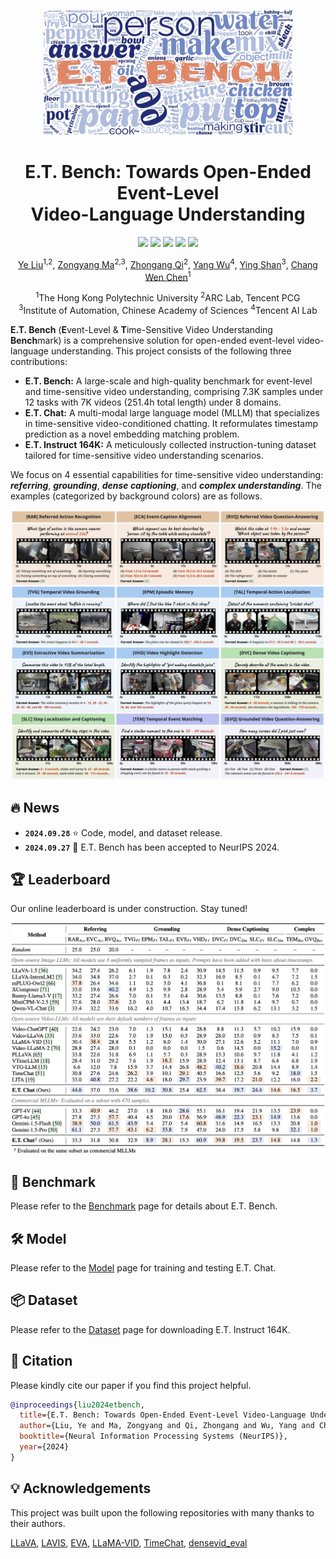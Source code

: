 <p align="center">
  <img width="400" src=".github/wordcloud.jpg">
</p>

<h1 align="center">E.T. Bench: Towards Open-Ended Event-Level<br/>Video-Language Understanding</h1>

<p align="center">
  <a href="https://arxiv.org/abs/2409.18111"><img src="https://img.shields.io/badge/arXiv-2409.18111-red"></a>
  <a href="https://polyu-chenlab.github.io/etbench"><img src="https://img.shields.io/badge/Project-Page-brightgreen"></a>
  <a href="https://huggingface.co/datasets/PolyU-ChenLab/ETBench"><img src="https://img.shields.io/badge/%F0%9F%A4%97%20Hugging%20Face-E.T.%20Bench-blue"></a>
  <a href="https://huggingface.co/datasets/PolyU-ChenLab/ET-Instruct-164K"><img src="https://img.shields.io/badge/%F0%9F%A4%97%20Hugging%20Face-E.T.%20Instruct%20164K-orange"></a>
  <a href="/LICENSE"><img src="https://img.shields.io/badge/License-BSD%203--Clause-purple"></a>
</p>

<p align="center">
  <a href="https://yeliu.dev/">Ye Liu</a><sup>1,2</sup>, <a href="https://scholar.google.com/citations?user=qtdueToAAAAJ">Zongyang Ma</a><sup>2,3</sup>, <a href="https://scholar.google.com/citations?user=zJvrrusAAAAJ">Zhongang Qi</a><sup>2</sup>, <a href="https://scholar.google.com/citations?user=T-HaQ84AAAAJ">Yang Wu</a><sup>4</sup>, <a href="https://scholar.google.com/citations?user=4oXBp9UAAAAJ">Ying Shan</a><sup>3</sup>, <a href="https://web.comp.polyu.edu.hk/chencw/">Chang Wen Chen</a><sup>1</sup>
  <p align="center"><sup>1</sup>The Hong Kong Polytechnic University <sup>2</sup>ARC Lab, Tencent PCG<br/><sup>3</sup>Institute of Automation, Chinese Academy of Sciences <sup>4</sup>Tencent AI Lab</p>
</p>

**E.T. Bench** (**E**vent-Level & **T**ime-Sensitive Video Understanding **Bench**mark) is a comprehensive solution for open-ended event-level video-language understanding. This project consists of the following three contributions:

- **E.T. Bench:** A large-scale and high-quality benchmark for event-level and time-sensitive video understanding, comprising 7.3K samples under 12 tasks with 7K videos (251.4h total length) under 8 domains.
- **E.T. Chat:** A multi-modal large language model (MLLM) that specializes in time-sensitive video-conditioned chatting. It reformulates timestamp prediction as a novel embedding matching problem.
- **E.T. Instruct 164K:** A meticulously collected instruction-tuning dataset tailored for time-sensitive video understanding scenarios.

We focus on 4 essential capabilities for time-sensitive video understanding: ***referring***, ***grounding***, ***dense captioning***, and ***complex understanding***. The examples (categorized by background colors) are as follows.

<p align="center"><img width="750" src=".github/task.jpg"></p>

## 🔥 News

- **`2024.09.28`** ⭐️ Code, model, and dataset release.
- **`2024.09.27`** 🎉 E.T. Bench has been accepted to NeurIPS 2024.

## 🏆 Leaderboard

Our online leaderboard is under construction. Stay tuned!

<p align="center">
  <img width="750" src=".github/leaderboard.jpg">
</p>

## 🔮 Benchmark

Please refer to the [Benchmark](docs/BENCHMARK.md) page for details about E.T. Bench.

## 🛠️ Model

Please refer to the [Model](docs/MODEL.md) page for training and testing E.T. Chat.

## 📦 Dataset

Please refer to the [Dataset](docs/DATASET.md) page for downloading E.T. Instruct 164K.

## 📖 Citation

Please kindly cite our paper if you find this project helpful.

```bibtex
@inproceedings{liu2024etbench,
  title={E.T. Bench: Towards Open-Ended Event-Level Video-Language Understanding},
  author={Liu, Ye and Ma, Zongyang and Qi, Zhongang and Wu, Yang and Chen, Chang Wen and Shan, Ying},
  booktitle={Neural Information Processing Systems (NeurIPS)},
  year={2024}
}
```

## 💡 Acknowledgements

This project was built upon the following repositories with many thanks to their authors.

[LLaVA](https://github.com/haotian-liu/LLaVA), [LAVIS](https://github.com/salesforce/LAVIS), [EVA](https://github.com/baaivision/EVA), [LLaMA-VID](https://github.com/dvlab-research/LLaMA-VID), [TimeChat](https://github.com/RenShuhuai-Andy/TimeChat), [densevid_eval](https://github.com/ranjaykrishna/densevid_eval)
